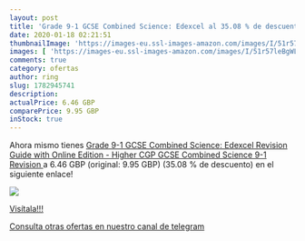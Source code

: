 ```yaml
---
layout: post
title: 'Grade 9-1 GCSE Combined Science: Edexcel al 35.08 % de descuento'
date: 2020-01-18 02:21:51
thumbnailImage: 'https://images-eu.ssl-images-amazon.com/images/I/51r57leBgWL._SL200_.jpg'
images: [ 'https://images-eu.ssl-images-amazon.com/images/I/51r57leBgWL._SL200_.jpg' ]
comments: true
category: ofertas
author: ring
slug: 1782945741
description:
actualPrice: 6.46 GBP
comparePrice: 9.95 GBP
inStock: true
---
```


Ahora mismo tienes [Grade 9-1 GCSE Combined Science: Edexcel Revision Guide with Online Edition - Higher  CGP GCSE Combined Science 9-1 Revision ](https://www.amazon.co.uk/dp/1782945741/?tag=redken01-21) a 6.46 GBP (original: 9.95 GBP) (35.08 %  de descuento) en el siguiente enlace!

[![](https://images-eu.ssl-images-amazon.com/images/I/51r57leBgWL._SL200_.jpg)](https://www.amazon.co.uk/dp/1782945741/?tag=redken01-21)

[Visítala!!!](https://www.amazon.co.uk/dp/1782945741/?tag=redken01-21)

[Consulta otras ofertas en nuestro canal de telegram](https://t.me/s/ofertas25)
